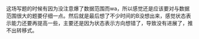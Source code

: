 这场写题的时候有因为没注意爆了数据范围而wa，所以感觉还是应该要对与数据范围很大的题要仔细一点。然后就是最后想了不少时间的B没想出来，感觉状态表示能力还要再提高一些，主要还是因为状态表示方向想错了，导致没有进展了，推不出转移式。